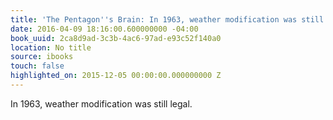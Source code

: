 ```yaml
---
title: 'The Pentagon''s Brain: In 1963, weather modification was still legal.'
date: 2016-04-09 18:16:00.600000000 -04:00
book_uuid: 2ca8d9ad-3c3b-4ac6-97ad-e93c52f140a0
location: No title
source: ibooks
touch: false
highlighted_on: 2015-12-05 00:00:00.000000000 Z
---
```


In 1963, weather modification was still legal.